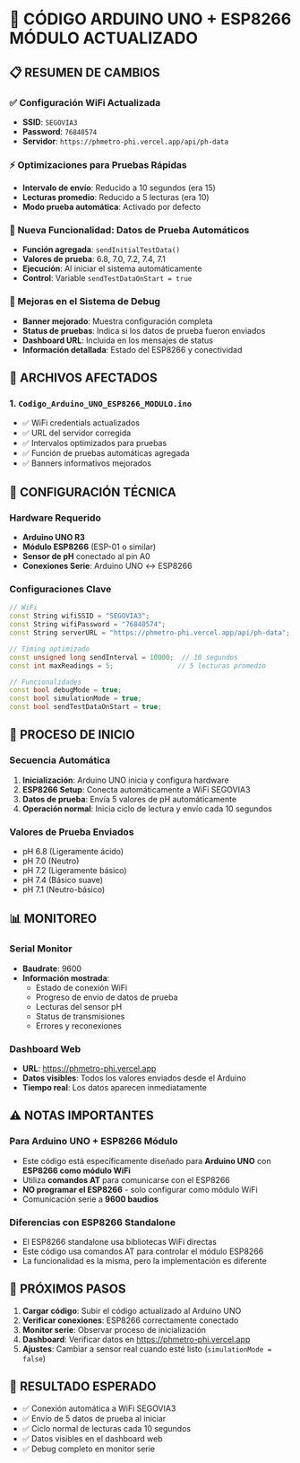 # 🚀 CÓDIGO ARDUINO UNO + ESP8266 MÓDULO ACTUALIZADO

## 📋 RESUMEN DE CAMBIOS

### ✅ Configuración WiFi Actualizada
- **SSID**: `SEGOVIA3`
- **Password**: `76840574` 
- **Servidor**: `https://phmetro-phi.vercel.app/api/ph-data`

### ⚡ Optimizaciones para Pruebas Rápidas
- **Intervalo de envío**: Reducido a 10 segundos (era 15)
- **Lecturas promedio**: Reducido a 5 lecturas (era 10)
- **Modo prueba automática**: Activado por defecto

### 🧪 Nueva Funcionalidad: Datos de Prueba Automáticos
- **Función agregada**: `sendInitialTestData()`
- **Valores de prueba**: 6.8, 7.0, 7.2, 7.4, 7.1
- **Ejecución**: Al iniciar el sistema automáticamente
- **Control**: Variable `sendTestDataOnStart = true`

### 🔧 Mejoras en el Sistema de Debug
- **Banner mejorado**: Muestra configuración completa
- **Status de pruebas**: Indica si los datos de prueba fueron enviados
- **Dashboard URL**: Incluida en los mensajes de status
- **Información detallada**: Estado del ESP8266 y conectividad

## 📁 ARCHIVOS AFECTADOS

### 1. `Codigo_Arduino_UNO_ESP8266_MODULO.ino`
- ✅ WiFi credentials actualizados
- ✅ URL del servidor corregida
- ✅ Intervalos optimizados para pruebas
- ✅ Función de pruebas automáticas agregada
- ✅ Banners informativos mejorados

## 🔧 CONFIGURACIÓN TÉCNICA

### Hardware Requerido
- **Arduino UNO R3**
- **Módulo ESP8266** (ESP-01 o similar)
- **Sensor de pH** conectado al pin A0
- **Conexiones Serie**: Arduino UNO ↔ ESP8266

### Configuraciones Clave
```cpp
// WiFi
const String wifiSSID = "SEGOVIA3";
const String wifiPassword = "76840574";
const String serverURL = "https://phmetro-phi.vercel.app/api/ph-data";

// Timing optimizado
const unsigned long sendInterval = 10000;  // 10 segundos
const int maxReadings = 5;                // 5 lecturas promedio

// Funcionalidades
const bool debugMode = true;
const bool simulationMode = true;
const bool sendTestDataOnStart = true;
```

## 🚀 PROCESO DE INICIO

### Secuencia Automática
1. **Inicialización**: Arduino UNO inicia y configura hardware
2. **ESP8266 Setup**: Conecta automáticamente a WiFi SEGOVIA3
3. **Datos de prueba**: Envía 5 valores de pH automáticamente
4. **Operación normal**: Inicia ciclo de lectura y envío cada 10 segundos

### Valores de Prueba Enviados
- pH 6.8 (Ligeramente ácido)
- pH 7.0 (Neutro)
- pH 7.2 (Ligeramente básico)
- pH 7.4 (Básico suave)
- pH 7.1 (Neutro-básico)

## 📊 MONITOREO

### Serial Monitor
- **Baudrate**: 9600
- **Información mostrada**:
  - Estado de conexión WiFi
  - Progreso de envío de datos de prueba
  - Lecturas del sensor pH
  - Status de transmisiones
  - Errores y reconexiones

### Dashboard Web
- **URL**: https://phmetro-phi.vercel.app
- **Datos visibles**: Todos los valores enviados desde el Arduino
- **Tiempo real**: Los datos aparecen inmediatamente

## ⚠️ NOTAS IMPORTANTES

### Para Arduino UNO + ESP8266 Módulo
- Este código está específicamente diseñado para **Arduino UNO** con **ESP8266 como módulo WiFi**
- Utiliza **comandos AT** para comunicarse con el ESP8266
- **NO programar el ESP8266** - solo configurar como módulo WiFi
- Comunicación serie a **9600 baudios**

### Diferencias con ESP8266 Standalone
- El ESP8266 standalone usa bibliotecas WiFi directas
- Este código usa comandos AT para controlar el módulo ESP8266
- La funcionalidad es la misma, pero la implementación es diferente

## 🔄 PRÓXIMOS PASOS

1. **Cargar código**: Subir el código actualizado al Arduino UNO
2. **Verificar conexiones**: ESP8266 correctamente conectado
3. **Monitor serie**: Observar proceso de inicialización
4. **Dashboard**: Verificar datos en https://phmetro-phi.vercel.app
5. **Ajustes**: Cambiar a sensor real cuando esté listo (`simulationMode = false`)

## 🎯 RESULTADO ESPERADO

- ✅ Conexión automática a WiFi SEGOVIA3
- ✅ Envío de 5 datos de prueba al iniciar
- ✅ Ciclo normal de lecturas cada 10 segundos
- ✅ Datos visibles en el dashboard web
- ✅ Debug completo en monitor serie
